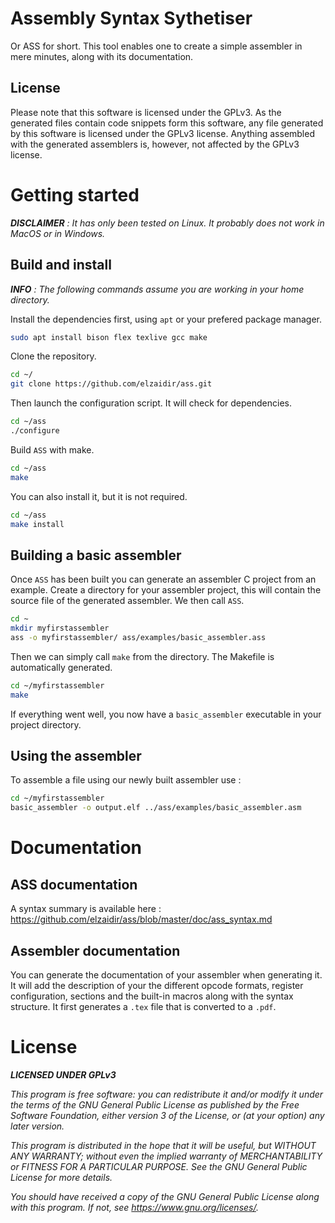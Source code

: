 # Assembly Syntax Sythetiser
Or ASS for short. This tool enables one to create a simple assembler in mere minutes, along with its documentation. 

## License

Please note that this software is licensed under the GPLv3. As the generated files contain code snippets form this software, any file generated by this software is licensed under the GPLv3 license. Anything assembled with the generated assemblers is, however, not affected by the GPLv3 license.


# Getting started

***DISCLAIMER*** *: It has only been tested on Linux. It probably does not work in MacOS or in Windows.*

## Build and install

***INFO*** *: The following commands assume you are working in your home directory.*

Install the dependencies first, using `apt` or your prefered package manager.

```bash
sudo apt install bison flex texlive gcc make
```

Clone the repository.
```bash
cd ~/
git clone https://github.com/elzaidir/ass.git
```

Then launch the configuration script. It will check for dependencies.
```bash
cd ~/ass
./configure
```

Build `ASS` with make.

```bash
cd ~/ass
make
```

You can also install it, but it is not required.

```bash
cd ~/ass
make install
```

## Building a basic assembler

Once `ASS` has been built you can generate an assembler C project from an example. Create a directory for your assembler project, this will contain the source file of the generated assembler. We then call `ASS`.

```bash
cd ~
mkdir myfirstassembler
ass -o myfirstassembler/ ass/examples/basic_assembler.ass
```

Then we can simply call `make` from the directory. The Makefile is automatically generated.

```bash
cd ~/myfirstassembler
make
```

If everything went well, you now have a `basic_assembler` executable in your project directory.

## Using the assembler

To assemble a file using our newly built assembler use :

```bash
cd ~/myfirstassembler
basic_assembler -o output.elf ../ass/examples/basic_assembler.asm
```

# Documentation

## ASS documentation

A syntax summary is available here : <https://github.com/elzaidir/ass/blob/master/doc/ass_syntax.md>

## Assembler documentation

You can generate the documentation of your assembler when generating it. It will add the description of your the different opcode formats, register configuration, sections and the built-in macros along with the syntax structure. It first generates a `.tex` file that is converted to a `.pdf`.

# License

***LICENSED UNDER GPLv3***

*This program is free software: you can redistribute it and/or modify
it under the terms of the GNU General Public License as published by
the Free Software Foundation, either version 3 of the License, or
(at your option) any later version.*

*This program is distributed in the hope that it will be useful,
but WITHOUT ANY WARRANTY; without even the implied warranty of
MERCHANTABILITY or FITNESS FOR A PARTICULAR PURPOSE.  See the
GNU General Public License for more details.*

*You should have received a copy of the GNU General Public License
along with this program.  If not, see <https://www.gnu.org/licenses/>.*
